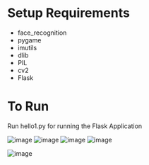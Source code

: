 
# Setup Requirements
- face_recognition
- pygame
- imutils
- dlib
- PIL
- cv2
- Flask
# To Run
Run hello1.py for running the Flask Application

![image](https://user-images.githubusercontent.com/91784227/170379773-b5598003-fe3e-43e3-875e-48ad9017a013.png)
![image](https://user-images.githubusercontent.com/91784227/170379810-93634dc9-ff26-49ce-8d3f-30785257033d.png)
![image](https://user-images.githubusercontent.com/91784227/170379946-4c8a6239-3b75-499a-a4a8-1ac9fa013c1a.png)
![image](https://user-images.githubusercontent.com/91784227/170379957-b6492b6e-43bc-4b49-9b31-9648522337bc.png)

![image](https://user-images.githubusercontent.com/91784227/170379879-db2bd3ed-651b-4527-a605-db784722fcda.png)
